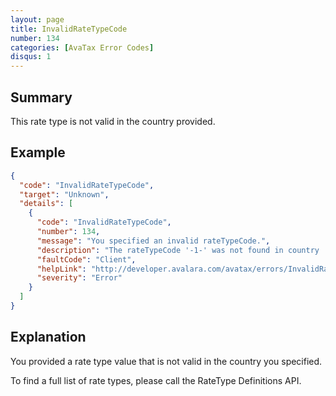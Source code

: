 ```yaml
---
layout: page
title: InvalidRateTypeCode
number: 134
categories: [AvaTax Error Codes]
disqus: 1
---
```


## Summary

This rate type is not valid in the country provided.

## Example

```json
{
  "code": "InvalidRateTypeCode",
  "target": "Unknown",
  "details": [
    {
      "code": "InvalidRateTypeCode",
      "number": 134,
      "message": "You specified an invalid rateTypeCode.",
      "description": "The rateTypeCode '-1-' was not found in country '-0-'.  For a full list of RateType objects, call `/api/v2/definitions/ratetypes`.",
      "faultCode": "Client",
      "helpLink": "http://developer.avalara.com/avatax/errors/InvalidRateTypeCode",
      "severity": "Error"
    }
  ]
}
```

## Explanation

You provided a rate type value that is not valid in the country you specified.

To find a full list of rate types, please call the RateType Definitions API.
